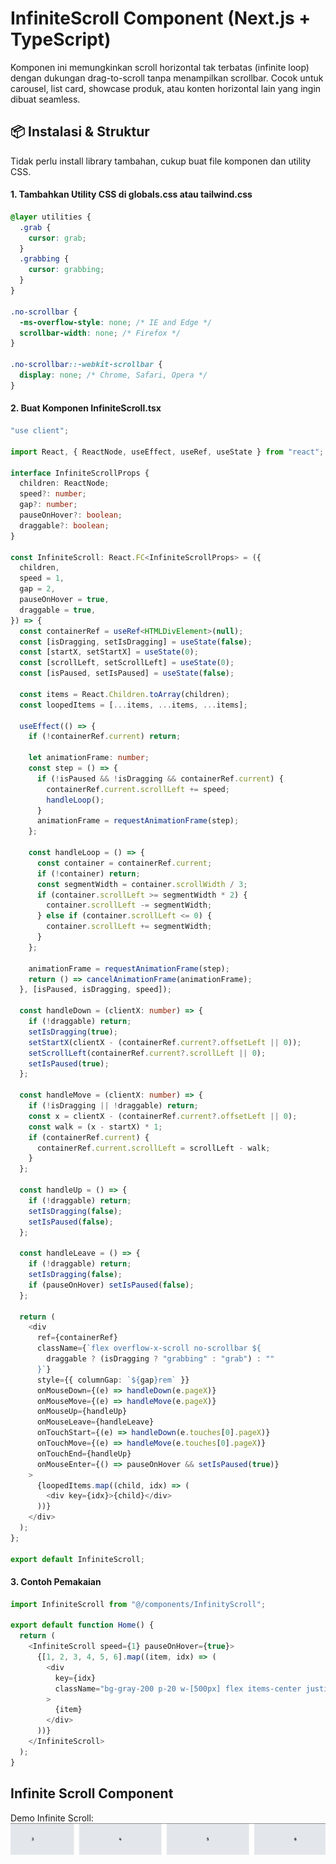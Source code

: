# InfiniteScroll Component (Next.js + TypeScript)

Komponen ini memungkinkan scroll horizontal tak terbatas (infinite loop) dengan dukungan drag-to-scroll tanpa menampilkan scrollbar.
Cocok untuk carousel, list card, showcase produk, atau konten horizontal lain yang ingin dibuat seamless.

## 📦 Instalasi & Struktur

Tidak perlu install library tambahan, cukup buat file komponen dan utility CSS.

#### 1. Tambahkan Utility CSS di globals.css atau tailwind.css

```css
@layer utilities {
  .grab {
    cursor: grab;
  }
  .grabbing {
    cursor: grabbing;
  }
}

.no-scrollbar {
  -ms-overflow-style: none; /* IE and Edge */
  scrollbar-width: none; /* Firefox */
}

.no-scrollbar::-webkit-scrollbar {
  display: none; /* Chrome, Safari, Opera */
}
```

#### 2. Buat Komponen InfiniteScroll.tsx

```typescript
"use client";

import React, { ReactNode, useEffect, useRef, useState } from "react";

interface InfiniteScrollProps {
  children: ReactNode;
  speed?: number;
  gap?: number;
  pauseOnHover?: boolean;
  draggable?: boolean;
}

const InfiniteScroll: React.FC<InfiniteScrollProps> = ({
  children,
  speed = 1,
  gap = 2,
  pauseOnHover = true,
  draggable = true,
}) => {
  const containerRef = useRef<HTMLDivElement>(null);
  const [isDragging, setIsDragging] = useState(false);
  const [startX, setStartX] = useState(0);
  const [scrollLeft, setScrollLeft] = useState(0);
  const [isPaused, setIsPaused] = useState(false);

  const items = React.Children.toArray(children);
  const loopedItems = [...items, ...items, ...items];

  useEffect(() => {
    if (!containerRef.current) return;

    let animationFrame: number;
    const step = () => {
      if (!isPaused && !isDragging && containerRef.current) {
        containerRef.current.scrollLeft += speed;
        handleLoop();
      }
      animationFrame = requestAnimationFrame(step);
    };

    const handleLoop = () => {
      const container = containerRef.current;
      if (!container) return;
      const segmentWidth = container.scrollWidth / 3;
      if (container.scrollLeft >= segmentWidth * 2) {
        container.scrollLeft -= segmentWidth;
      } else if (container.scrollLeft <= 0) {
        container.scrollLeft += segmentWidth;
      }
    };

    animationFrame = requestAnimationFrame(step);
    return () => cancelAnimationFrame(animationFrame);
  }, [isPaused, isDragging, speed]);

  const handleDown = (clientX: number) => {
    if (!draggable) return;
    setIsDragging(true);
    setStartX(clientX - (containerRef.current?.offsetLeft || 0));
    setScrollLeft(containerRef.current?.scrollLeft || 0);
    setIsPaused(true);
  };

  const handleMove = (clientX: number) => {
    if (!isDragging || !draggable) return;
    const x = clientX - (containerRef.current?.offsetLeft || 0);
    const walk = (x - startX) * 1;
    if (containerRef.current) {
      containerRef.current.scrollLeft = scrollLeft - walk;
    }
  };

  const handleUp = () => {
    if (!draggable) return;
    setIsDragging(false);
    setIsPaused(false);
  };

  const handleLeave = () => {
    if (!draggable) return;
    setIsDragging(false);
    if (pauseOnHover) setIsPaused(false);
  };

  return (
    <div
      ref={containerRef}
      className={`flex overflow-x-scroll no-scrollbar ${
        draggable ? (isDragging ? "grabbing" : "grab") : ""
      }`}
      style={{ columnGap: `${gap}rem` }}
      onMouseDown={(e) => handleDown(e.pageX)}
      onMouseMove={(e) => handleMove(e.pageX)}
      onMouseUp={handleUp}
      onMouseLeave={handleLeave}
      onTouchStart={(e) => handleDown(e.touches[0].pageX)}
      onTouchMove={(e) => handleMove(e.touches[0].pageX)}
      onTouchEnd={handleUp}
      onMouseEnter={() => pauseOnHover && setIsPaused(true)}
    >
      {loopedItems.map((child, idx) => (
        <div key={idx}>{child}</div>
      ))}
    </div>
  );
};

export default InfiniteScroll;
```

#### 3. Contoh Pemakaian

```typescript
import InfiniteScroll from "@/components/InfinityScroll";

export default function Home() {
  return (
    <InfiniteScroll speed={1} pauseOnHover={true}>
      {[1, 2, 3, 4, 5, 6].map((item, idx) => (
        <div
          key={idx}
          className="bg-gray-200 p-20 w-[500px] flex items-center justify-center text-2xl font-bold"
        >
          {item}
        </div>
      ))}
    </InfiniteScroll>
  );
}
```

## Infinite Scroll Component

Demo Infinite Scroll:
![Infinite Scroll Demo](/public/output.gif)
